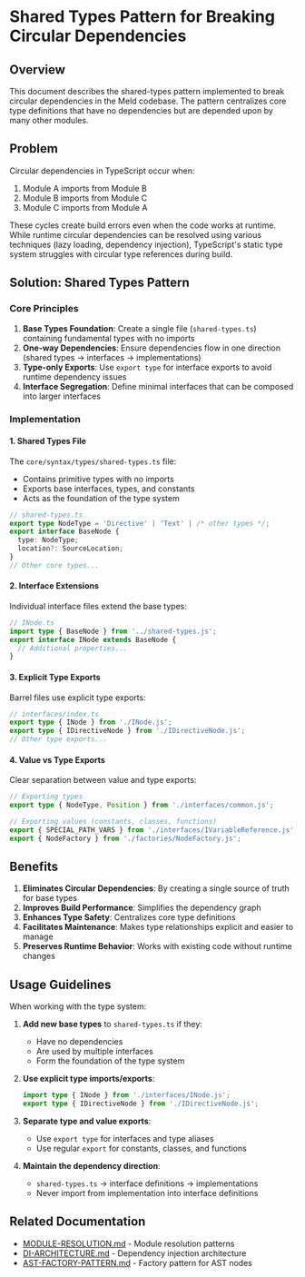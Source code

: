# Shared Types Pattern for Breaking Circular Dependencies

## Overview
This document describes the shared-types pattern implemented to break circular dependencies in the Meld codebase. The pattern centralizes core type definitions that have no dependencies but are depended upon by many other modules.

## Problem
Circular dependencies in TypeScript occur when:
1. Module A imports from Module B
2. Module B imports from Module C
3. Module C imports from Module A

These cycles create build errors even when the code works at runtime. While runtime circular dependencies can be resolved using various techniques (lazy loading, dependency injection), TypeScript's static type system struggles with circular type references during build.

## Solution: Shared Types Pattern

### Core Principles
1. **Base Types Foundation**: Create a single file (`shared-types.ts`) containing fundamental types with no imports
2. **One-way Dependencies**: Ensure dependencies flow in one direction (shared types → interfaces → implementations)
3. **Type-only Exports**: Use `export type` for interface exports to avoid runtime dependency issues
4. **Interface Segregation**: Define minimal interfaces that can be composed into larger interfaces

### Implementation

#### 1. Shared Types File
The `core/syntax/types/shared-types.ts` file:
- Contains primitive types with no imports
- Exports base interfaces, types, and constants
- Acts as the foundation of the type system

```typescript
// shared-types.ts
export type NodeType = 'Directive' | 'Text' | /* other types */;
export interface BaseNode {
  type: NodeType;
  location?: SourceLocation;
}
// Other core types...
```

#### 2. Interface Extensions
Individual interface files extend the base types:

```typescript
// INode.ts
import type { BaseNode } from '../shared-types.js';
export interface INode extends BaseNode {
  // Additional properties...
}
```

#### 3. Explicit Type Exports
Barrel files use explicit type exports:

```typescript
// interfaces/index.ts
export type { INode } from './INode.js';
export type { IDirectiveNode } from './IDirectiveNode.js';
// Other type exports...
```

#### 4. Value vs Type Exports
Clear separation between value and type exports:

```typescript
// Exporting types
export type { NodeType, Position } from './interfaces/common.js';

// Exporting values (constants, classes, functions)
export { SPECIAL_PATH_VARS } from './interfaces/IVariableReference.js';
export { NodeFactory } from './factories/NodeFactory.js';
```

## Benefits

1. **Eliminates Circular Dependencies**: By creating a single source of truth for base types
2. **Improves Build Performance**: Simplifies the dependency graph
3. **Enhances Type Safety**: Centralizes core type definitions
4. **Facilitates Maintenance**: Makes type relationships explicit and easier to manage
5. **Preserves Runtime Behavior**: Works with existing code without runtime changes

## Usage Guidelines

When working with the type system:

1. **Add new base types** to `shared-types.ts` if they:
   - Have no dependencies
   - Are used by multiple interfaces
   - Form the foundation of the type system

2. **Use explicit type imports/exports**:
   ```typescript
   import type { INode } from './interfaces/INode.js';
   export type { IDirectiveNode } from './IDirectiveNode.js';
   ```

3. **Separate type and value exports**:
   - Use `export type` for interfaces and type aliases
   - Use regular `export` for constants, classes, and functions

4. **Maintain the dependency direction**:
   - `shared-types.ts` → interface definitions → implementations
   - Never import from implementation into interface definitions

## Related Documentation
- [MODULE-RESOLUTION.md](./MODULE-RESOLUTION.md) - Module resolution patterns
- [DI-ARCHITECTURE.md](./DI-ARCHITECTURE.md) - Dependency injection architecture
- [AST-FACTORY-PATTERN.md](./AST-FACTORY-PATTERN.md) - Factory pattern for AST nodes